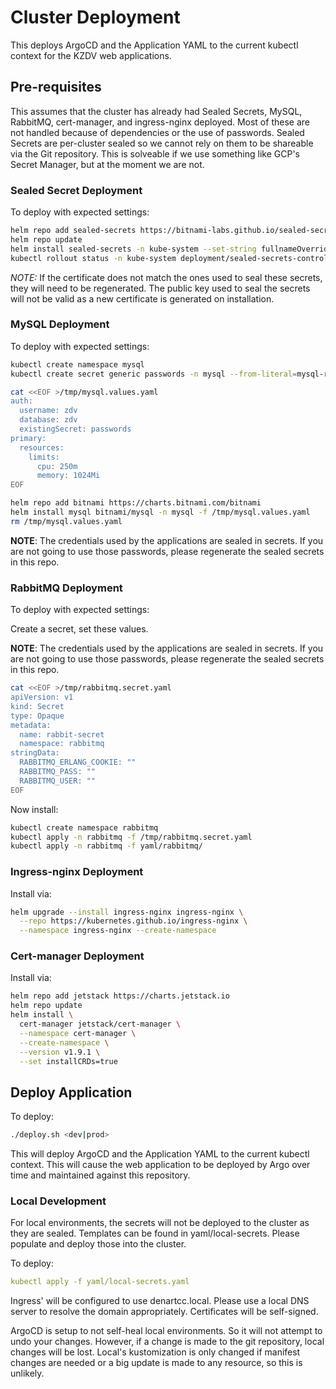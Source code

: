 # Cluster Deployment

This deploys ArgoCD and the Application YAML to the current kubectl context for the KZDV web applications.

## Pre-requisites

This assumes that the cluster has already had Sealed Secrets, MySQL, RabbitMQ, cert-manager, and ingress-nginx deployed. Most of these
 are not handled because of dependencies or the use of passwords. Sealed Secrets are per-cluster sealed so we cannot rely on them to be
 shareable via the Git repository. This is solveable if we use something like GCP's Secret Manager, but at the moment we are not.

### Sealed Secret Deployment

To deploy with expected settings:

```bash
helm repo add sealed-secrets https://bitnami-labs.github.io/sealed-secrets
helm repo update
helm install sealed-secrets -n kube-system --set-string fullnameOverride=sealed-secrets-controller sealed-secrets/sealed-secrets
kubectl rollout status -n kube-system deployment/sealed-secrets-controller
```

*NOTE:* If the certificate does not match the ones used to seal these secrets, they will need to be regenerated. The public key used to seal the secrets will not be valid as a new certificate is generated on installation.

### MySQL Deployment

To deploy with expected settings:

```bash
kubectl create namespace mysql
kubectl create secret generic passwords -n mysql --from-literal=mysql-root-password=root --from-literal=mysql-user-password=password

cat <<EOF >/tmp/mysql.values.yaml
auth:
  username: zdv
  database: zdv
  existingSecret: passwords
primary:
  resources:
    limits:
      cpu: 250m
      memory: 1024Mi
EOF

helm repo add bitnami https://charts.bitnami.com/bitnami
helm install mysql bitnami/mysql -n mysql -f /tmp/mysql.values.yaml
rm /tmp/mysql.values.yaml
```

**NOTE**: The credentials used by the applications are sealed in secrets. If you are not going to use those passwords, please regenerate the sealed secrets in this repo.

### RabbitMQ Deployment

To deploy with expected settings:

Create a secret, set these values.

**NOTE**: The credentials used by the applications are sealed in secrets. If you are not going to use those passwords, please regenerate the sealed secrets in this repo.

```bash
cat <<EOF >/tmp/rabbitmq.secret.yaml
apiVersion: v1
kind: Secret
type: Opaque
metadata:
  name: rabbit-secret
  namespace: rabbitmq
stringData:
  RABBITMQ_ERLANG_COOKIE: ""
  RABBITMQ_PASS: ""
  RABBITMQ_USER: ""
EOF
```

Now install:

```bash
kubectl create namespace rabbitmq
kubectl apply -n rabbitmq -f /tmp/rabbitmq.secret.yaml
kubectl apply -n rabbitmq -f yaml/rabbitmq/
```

### Ingress-nginx Deployment

Install via:

```bash
helm upgrade --install ingress-nginx ingress-nginx \
  --repo https://kubernetes.github.io/ingress-nginx \
  --namespace ingress-nginx --create-namespace
```

### Cert-manager Deployment

Install via:

```bash
helm repo add jetstack https://charts.jetstack.io
helm repo update
helm install \
  cert-manager jetstack/cert-manager \
  --namespace cert-manager \
  --create-namespace \
  --version v1.9.1 \
  --set installCRDs=true
```

## Deploy Application

To deploy:

```bash
./deploy.sh <dev|prod>
```

This will deploy ArgoCD and the Application YAML to the current kubectl context. This will cause the web application to be deployed
 by Argo over time and maintained against this repository.

 ### Local Development

 For local environments, the secrets will not be deployed to the cluster as they are sealed. Templates can be found in yaml/local-secrets. Please populate and deploy those into the cluster.

 To deploy:

 ```yaml
 kubectl apply -f yaml/local-secrets.yaml
 ```

 Ingress' will be configured to use denartcc.local. Please use a local DNS server to resolve the domain appropriately. Certificates will be self-signed.

 ArgoCD is setup to not self-heal local environments. So it will not attempt to undo your changes. However, if a change is made to the git repository, local changes will be lost. Local's kustomization is only changed if manifest changes are needed or a big update is made to any resource, so this is unlikely.
